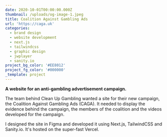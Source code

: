 ```yaml
---
date: 2020-10-01T00:00:00.000Z
thumbnail: /uploads/og-image-1.jpeg
title: Coalition Against Gambling Ads
url: 'https://caga.uk'
categories:
  - brand design
  - website development
  - next.js
  - tailwindcss
  - graphic design
  - jwplayer
  - sanity.io
project_bg_color: '#EE8012'
project_fg_color: '#000000'
_template: project
---
```


**A website for an anti-gambling advertisement campaign.**

The team behind Clean Up Gambling wanted a site for their new campaign, the Coalition Against Gambling Ads (CAGA). It needed to display the evidence behind the campaign, the members of the coalition and the videos developed for the campaign.

I designed the site in Figma and developed it using Next.js, TailwindCSS and Sanity.io. It's hosted on the super-fast Vercel.
